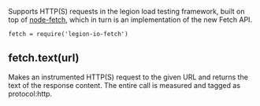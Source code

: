 
Supports HTTP(S) requests in the legion load testing framework, built on top of
[node-fetch](https://www.npmjs.com/package/node-fetch), which in turn is an
implementation of the new Fetch API.

	fetch = require('legion-io-fetch')

fetch.text(url)
---------------

Makes an instrumented HTTP(S) request to the given URL and returns the text
of the response content. The entire call is measured and tagged as
protocol:http.

